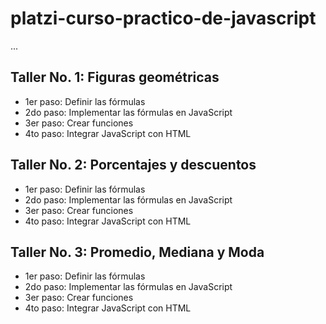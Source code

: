 # platzi-curso-practico-de-javascript

...

## Taller No. 1: Figuras geométricas

- 1er paso: Definir las fórmulas
- 2do paso: Implementar las fórmulas en JavaScript
- 3er paso: Crear funciones
- 4to paso: Integrar JavaScript con HTML


## Taller No. 2: Porcentajes y descuentos

- 1er paso: Definir las fórmulas
- 2do paso: Implementar las fórmulas en JavaScript
- 3er paso: Crear funciones
- 4to paso: Integrar JavaScript con HTML

## Taller No. 3: Promedio, Mediana y Moda

- 1er paso: Definir las fórmulas
- 2do paso: Implementar las fórmulas en JavaScript
- 3er paso: Crear funciones
- 4to paso: Integrar JavaScript con HTML